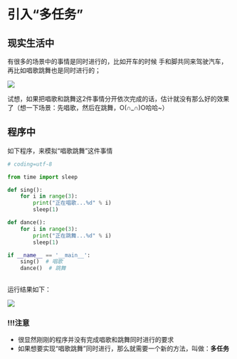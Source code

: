 # 引入“多任务”

## 现实生活中

有很多的场景中的事情是同时进行的，比如开车的时候 手和脚共同来驾驶汽车，再比如唱歌跳舞也是同时进行的；

![](https://cdn.itprojects.cn/iotimg/nzv6a.jpg)


试想，如果把唱歌和跳舞这2件事情分开依次完成的话，估计就没有那么好的效果了（想一下场景：先唱歌，然后在跳舞，O(∩_∩)O哈哈~）

## 程序中

如下程序，来模拟“唱歌跳舞”这件事情
```python
# coding=utf-8

from time import sleep

def sing():
    for i in range(3):
        print("正在唱歌...%d" % i)
        sleep(1)

def dance():
    for i in range(3):
        print("正在跳舞...%d" % i)
        sleep(1)

if __name__ == '__main__':
    sing()  # 唱歌
    dance()  # 跳舞
    
```

运行结果如下：




![](https://cdn.itprojects.cn/iotimg/ircu4.png)

### !!!注意

* 很显然刚刚的程序并没有完成唱歌和跳舞同时进行的要求
* 如果想要实现“唱歌跳舞”同时进行，那么就需要一个新的方法，叫做：**多任务**
